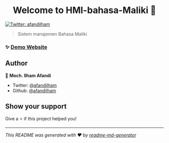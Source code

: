 <h1 align="center">Welcome to HMI-bahasa-Maliki 👋</h1>
<p>
  <a href="https://twitter.com/afandilham" target="_blank">
    <img alt="Twitter: afandilham" src="https://img.shields.io/twitter/follow/afandilham.svg?style=social" />
  </a>
</p>

> Sistem manajemen Bahasa Maliki

### ✨ [Demo Website](hmibahasa.netlify.com)

## Author

👤 **Moch. Ilham Afandi**

* Twitter: [@afandilham](https://twitter.com/afandilham)
* Github: [@afandilham](https://github.com/afandilham)

## Show your support

Give a ⭐️ if this project helped you!

***
_This README was generated with ❤️ by [readme-md-generator](https://github.com/kefranabg/readme-md-generator)_